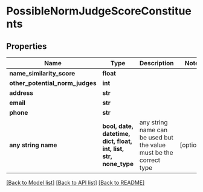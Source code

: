 # PossibleNormJudgeScoreConstituents


## Properties
Name | Type | Description | Notes
------------ | ------------- | ------------- | -------------
**name_similarity_score** | **float** |  | 
**other_potential_norm_judges** | **int** |  | 
**address** | **str** |  | 
**email** | **str** |  | 
**phone** | **str** |  | 
**any string name** | **bool, date, datetime, dict, float, int, list, str, none_type** | any string name can be used but the value must be the correct type | [optional]

[[Back to Model list]](../README.md#documentation-for-models) [[Back to API list]](../README.md#documentation-for-api-endpoints) [[Back to README]](../README.md)


